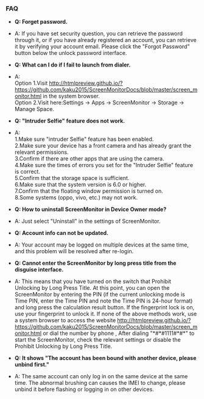 ### FAQ

- **Q: Forget password.**
- A: If you have set security question, you can retrieve the password through it, 
or if you have already registered an account, you can retrieve it by verifying your account email.
Please click the "Forgot Password" button below the unlock password interface.

- **Q: What can I do if I fail to launch from dialer.**
- A: 
</br>Option 1.Visit http://htmlpreview.github.io/?https://github.com/kaku2015/ScreenMonitorDocs/blob/master/screen_monitor.html in the system browser.
</br>Option 2.Visit here:Settings -> Apps -> ScreenMonitor -> Storage -> Manage Space.

- **Q: "Intruder Selfie" feature does not work.**
- A: 
</br>1.Make sure "intruder Selfie" feature has been enabled.
</br>2.Make sure your device has a front camera and has already grant the relevant permissions.
</br>3.Confirm if there are other apps that are using the camera.
</br>4.Make sure the times of errors you set for the "Intruder Selfie" feature is correct.
</br>5.Confirm that the storage space is sufficient.
</br>6.Make sure that the system version is 6.0 or higher.
</br>7.Confirm that the floating window permission is turned on.
</br>8.Some systems (oppo, vivo, etc.) may not work.

- **Q: How to uninstall ScreenMonitor in Device Owner mode?**
- A: Just select "Uninstall" in the settings of ScreenMonitor.

- **Q: Account info can not be updated.**
- A: Your account may be logged on multiple devices at the same time, and this problem will be resolved after re-login.

- **Q: Cannot enter the ScreenMonitor by long press title from the disguise interface.**
- A: This means that you have turned on the switch that Prohibit Unlocking by Long Press Title. At this point, you can open the ScreenMonitor by entering the PIN (if the current unlocking mode is Time PIN, enter the Time PIN and note the Time PIN is 24-hour format) and long press the calculation result button. If the fingerprint lock is on, use your fingerprint to unlock it. If none of the above methods work, use a system browser to access the website <http://htmlpreview.github.io/?https://github.com/kaku2015/ScreenMonitorDocs/blob/master/screen_monitor.html> or dial the number by phone , After dialing "\*#\*#1111#\*#\*" to start the ScreenMonitor, check the relevant settings or disable the Prohibit Unlocking by Long Press Title.

- **Q: It shows "The account has been bound with another device, please unbind first."**
- A: The same account can only log in on the same device at the same time. The abnormal brushing can causes the IMEI to change, please unbind it before flashing or logging in on other devices.